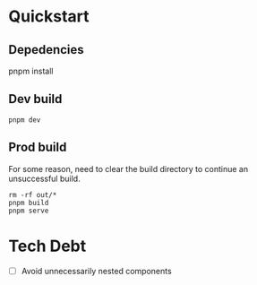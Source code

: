 # Quickstart

## Depedencies
pnpm install

## Dev build
```shell
pnpm dev

```

## Prod build
For some reason, need to clear the build directory to continue an unsuccessful build.
```shell
rm -rf out/*
pnpm build
pnpm serve
```

# Tech Debt
- [ ] Avoid unnecessarily nested components
